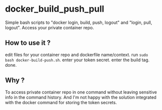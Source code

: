 # docker_build_push_pull
Simple bash scripts to "docker login, build, push, logout" and "login, pull, logout".
Access your private container repo.

## How to use it ?
edit files for your container repo and dockerfile name/context.
run `sudo bash docker-build-push.sh`.
enter your token secret.
enter the build tag.
done.

## Why ?
To access private container repo in one command without leaving sensitive info in the command history.
And I'm not happy with the solution integrated with the docker command for storing the token secrets.
